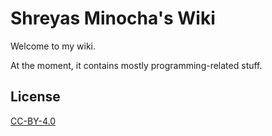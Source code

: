 # Shreyas Minocha's Wiki

Welcome to my wiki.

At the moment, it contains mostly programming-related stuff.

## License

[CC-BY-4.0](https://creativecommons.org/licenses/by/4.0)
